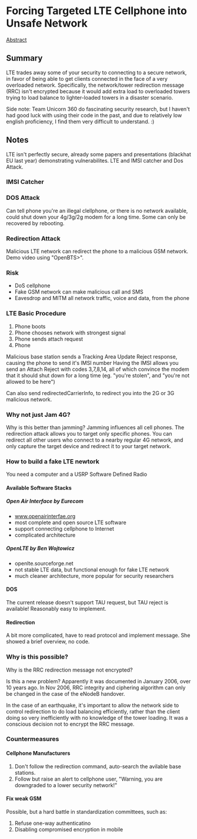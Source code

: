 # Forcing Targeted LTE Cellphone into Unsafe Network

[Abstract](https://www.defcon.org/html/defcon-24/dc-24-speakers.html#Shan)

## Summary
LTE trades away some of your security to connecting to a secure network, in favor of being able to get clients connected in the face of a very overloaded network.  Specifically, the network/tower redirection message (RRC) isn't encrypted because it would add extra load to overloaded towers trying to load balance to lighter-loaded towers in a disaster scenario.

Side note: Team Unicorn 360 do fascinating security research, but I haven't had good luck with using their code in the past, and due to relatively low english proficiency, I find them very difficult to understand.  :)

## Notes
LTE isn't perfectly secure, already some papers and presentations (blackhat EU last year) demonstrating vulnerabilites.  LTE and IMSI catcher and Dos Attack.

### IMSI Catcher

### DOS Attack
Can tell phone you're an illegal clellphone, or there is no network available, could shut down your 4g/3g/2g modem for a long time.  Some can only be recovered by rebooting.

### Redirection Attack
Malicious LTE network can redirect the phone to a malicious GSM network.  Demo video using "OpenBTS>".

### Risk
* DoS cellphone
* Fake GSM network can make malicious call and SMS
* Eavesdrop and MITM all network traffic, voice and data, from the phone

### LTE Basic Procedure
1. Phone boots
1. Phone chooses network with strongest signal
1. Phone sends attach request
1. Phone 

Malicious base station sends a Tracking Area Update Reject response, causing the phone to send it's IMSI number
Having the IMSI allows you send an Attach Reject with codes 3,7,8,14, all of which convince the modem that it should shut down for a long time (eg. "you're stolen", and "you're not allowed to be here")

Can also send redirectedCarrierInfo, to redirect you into the 2G or 3G malicious network.

### Why not just Jam 4G?
Why is this better than jamming?  Jamming influences all cell phones.  The redirection attack allows you to target only specific phones.  You can redirect all other users who connect to a nearby regular 4G network, and only capture the target device and redirect it to your target network.

### How to build a fake LTE newtork
You need a computer and a USRP Software Defined Radio

#### Available Software Stacks
##### Open Air Interface by Eurecom
* www.openairinterfae.org
* most complete and open source LTE software
* support connecting cellphone to Internet
* complicated architecture

##### OpenLTE by Ben Wojtowicz
* openlte.sourceforge.net
* not stable LTE data, but functional enough for fake LTE network
* much cleaner architecture, more popular for security researchers

#### DOS
The current release doesn't support TAU request, but TAU reject is available!  Reasonably easy to implement.

#### Redirection
A bit more complicated, have to read protocol and implement message.  She showed a brief overview, no code.

### Why is this possible?
Why is the RRC redirection message not encrypted?

Is this a new problem?  Apparently it was documented in January 2006, over 10 years ago.  In Nov 2006, RRC integrity and ciphering algorithm can only be changed in the case of the eNodeB handover.

In the case of an earthquake, it's important to allow the network side to control redirection to do load balancing efficiently, rather than the client doing so very inefficiently with no knowledge of the tower loading.  It was a conscious decision not to encrypt the RRC message.

### Countermeasures
#### Cellphone Manufacturers
1. Don't follow the redirection command, auto-search the avilable base stations.
2. Follow but raise an alert to cellphone user, "Warning, you are downgraded to a lower security network!"

#### Fix weak GSM
Possible, but a hard battle in standardization committees, such as:
1. Refuse one-way authenticatino
1. Disabling compromised encryption in mobile
